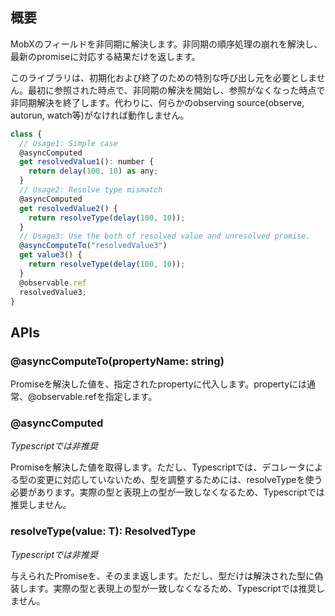 ## 概要

MobXのフィールドを非同期に解決します。非同期の順序処理の崩れを解決し、最新のpromiseに対応する結果だけを返します。

このライブラリは、初期化および終了のための特別な呼び出し元を必要としません。最初に参照された時点で、非同期の解決を開始し、参照がなくなった時点で非同期解決を終了します。代わりに、何らかのobserving source(observe, autorun, watch等)がなければ動作しません。

```js
class {
  // Usage1: Simple case
  @asyncComputed
  get resolvedValue1(): number {
    return delay(100, 10) as any;
  }
  // Usage2: Resolve type mismatch
  @asyncComputed
  get resolvedValue2() {
    return resolveType(delay(100, 10));
  }
  // Usage3: Use the both of resolved value and unresolved promise.
  @asyncComputeTo("resolvedValue3")
  get value3() {
    return resolveType(delay(100, 10));
  }
  @observable.ref
  resolvedValue3;
}
```

## APIs

### @asyncComputeTo(propertyName: string)
Promiseを解決した値を、指定されたpropertyに代入します。propertyには通常、@observable.refを指定します。

### @asyncComputed
_Typescriptでは非推奨_

Promiseを解決した値を取得します。ただし、Typescriptでは、デコレータによる型の変更に対応していないため、型を調整するためには、resolveTypeを使う必要があります。実際の型と表現上の型が一致しなくなるため、Typescriptでは推奨しません。

### resolveType(value: T): ResolvedType<T>
_Typescriptでは非推奨_

与えられたPromiseを、そのまま返します。ただし、型だけは解決された型に偽装します。実際の型と表現上の型が一致しなくなるため、Typescriptでは推奨しません。